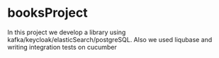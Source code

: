 # booksProject
In this project we develop a library using kafka/keycloak/elasticSearch/postgreSQL. Also we used liqubase and writing integration tests on cucumber
